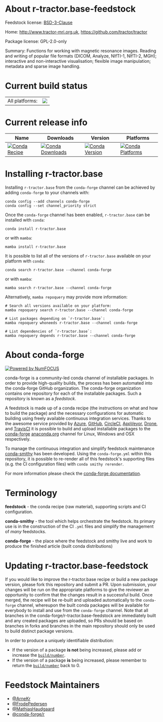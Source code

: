About r-tractor.base-feedstock
==============================

Feedstock license: [BSD-3-Clause](https://github.com/conda-forge/r-tractor.base-feedstock/blob/main/LICENSE.txt)

Home: http://www.tractor-mri.org.uk, https://github.com/tractor/tractor

Package license: GPL-2.0-only

Summary: Functions for working with magnetic resonance images. Reading and writing of popular file formats (DICOM, Analyze, NIfTI-1, NIfTI-2, MGH); interactive and non-interactive visualisation; flexible image manipulation; metadata and sparse image handling.

Current build status
====================


<table><tr><td>All platforms:</td>
    <td>
      <a href="https://dev.azure.com/conda-forge/feedstock-builds/_build/latest?definitionId=4277&branchName=main">
        <img src="https://dev.azure.com/conda-forge/feedstock-builds/_apis/build/status/r-tractor.base-feedstock?branchName=main">
      </a>
    </td>
  </tr>
</table>

Current release info
====================

| Name | Downloads | Version | Platforms |
| --- | --- | --- | --- |
| [![Conda Recipe](https://img.shields.io/badge/recipe-r--tractor.base-green.svg)](https://anaconda.org/conda-forge/r-tractor.base) | [![Conda Downloads](https://img.shields.io/conda/dn/conda-forge/r-tractor.base.svg)](https://anaconda.org/conda-forge/r-tractor.base) | [![Conda Version](https://img.shields.io/conda/vn/conda-forge/r-tractor.base.svg)](https://anaconda.org/conda-forge/r-tractor.base) | [![Conda Platforms](https://img.shields.io/conda/pn/conda-forge/r-tractor.base.svg)](https://anaconda.org/conda-forge/r-tractor.base) |

Installing r-tractor.base
=========================

Installing `r-tractor.base` from the `conda-forge` channel can be achieved by adding `conda-forge` to your channels with:

```
conda config --add channels conda-forge
conda config --set channel_priority strict
```

Once the `conda-forge` channel has been enabled, `r-tractor.base` can be installed with `conda`:

```
conda install r-tractor.base
```

or with `mamba`:

```
mamba install r-tractor.base
```

It is possible to list all of the versions of `r-tractor.base` available on your platform with `conda`:

```
conda search r-tractor.base --channel conda-forge
```

or with `mamba`:

```
mamba search r-tractor.base --channel conda-forge
```

Alternatively, `mamba repoquery` may provide more information:

```
# Search all versions available on your platform:
mamba repoquery search r-tractor.base --channel conda-forge

# List packages depending on `r-tractor.base`:
mamba repoquery whoneeds r-tractor.base --channel conda-forge

# List dependencies of `r-tractor.base`:
mamba repoquery depends r-tractor.base --channel conda-forge
```


About conda-forge
=================

[![Powered by
NumFOCUS](https://img.shields.io/badge/powered%20by-NumFOCUS-orange.svg?style=flat&colorA=E1523D&colorB=007D8A)](https://numfocus.org)

conda-forge is a community-led conda channel of installable packages.
In order to provide high-quality builds, the process has been automated into the
conda-forge GitHub organization. The conda-forge organization contains one repository
for each of the installable packages. Such a repository is known as a *feedstock*.

A feedstock is made up of a conda recipe (the instructions on what and how to build
the package) and the necessary configurations for automatic building using freely
available continuous integration services. Thanks to the awesome service provided by
[Azure](https://azure.microsoft.com/en-us/services/devops/), [GitHub](https://github.com/),
[CircleCI](https://circleci.com/), [AppVeyor](https://www.appveyor.com/),
[Drone](https://cloud.drone.io/welcome), and [TravisCI](https://travis-ci.com/)
it is possible to build and upload installable packages to the
[conda-forge](https://anaconda.org/conda-forge) [anaconda.org](https://anaconda.org/)
channel for Linux, Windows and OSX respectively.

To manage the continuous integration and simplify feedstock maintenance
[conda-smithy](https://github.com/conda-forge/conda-smithy) has been developed.
Using the ``conda-forge.yml`` within this repository, it is possible to re-render all of
this feedstock's supporting files (e.g. the CI configuration files) with ``conda smithy rerender``.

For more information please check the [conda-forge documentation](https://conda-forge.org/docs/).

Terminology
===========

**feedstock** - the conda recipe (raw material), supporting scripts and CI configuration.

**conda-smithy** - the tool which helps orchestrate the feedstock.
                   Its primary use is in the construction of the CI ``.yml`` files
                   and simplify the management of *many* feedstocks.

**conda-forge** - the place where the feedstock and smithy live and work to
                  produce the finished article (built conda distributions)


Updating r-tractor.base-feedstock
=================================

If you would like to improve the r-tractor.base recipe or build a new
package version, please fork this repository and submit a PR. Upon submission,
your changes will be run on the appropriate platforms to give the reviewer an
opportunity to confirm that the changes result in a successful build. Once
merged, the recipe will be re-built and uploaded automatically to the
`conda-forge` channel, whereupon the built conda packages will be available for
everybody to install and use from the `conda-forge` channel.
Note that all branches in the conda-forge/r-tractor.base-feedstock are
immediately built and any created packages are uploaded, so PRs should be based
on branches in forks and branches in the main repository should only be used to
build distinct package versions.

In order to produce a uniquely identifiable distribution:
 * If the version of a package **is not** being increased, please add or increase
   the [``build/number``](https://docs.conda.io/projects/conda-build/en/latest/resources/define-metadata.html#build-number-and-string).
 * If the version of a package **is** being increased, please remember to return
   the [``build/number``](https://docs.conda.io/projects/conda-build/en/latest/resources/define-metadata.html#build-number-and-string)
   back to 0.

Feedstock Maintainers
=====================

* [@ArneKr](https://github.com/ArneKr/)
* [@FrodePedersen](https://github.com/FrodePedersen/)
* [@MathiasHaudgaard](https://github.com/MathiasHaudgaard/)
* [@conda-forge/r](https://github.com/orgs/conda-forge/teams/r/)

